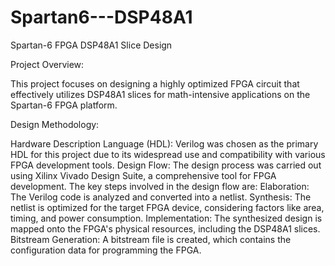 # Spartan6---DSP48A1
Spartan-6 FPGA DSP48A1 Slice Design 

Project Overview: 

This project focuses on designing a highly optimized FPGA circuit that effectively utilizes DSP48A1 slices for math-intensive applications on the Spartan-6 FPGA platform. 

Design Methodology: 

Hardware Description Language (HDL): Verilog was chosen as the primary HDL for this project due to its widespread use and compatibility with various FPGA development tools. Design Flow: The design process was carried out using Xilinx Vivado Design Suite, a comprehensive tool for FPGA development. The key steps involved in the design flow are: Elaboration: The Verilog code is analyzed and converted into a netlist. Synthesis: The netlist is optimized for the target FPGA device, considering factors like area, timing, and power consumption. Implementation: The synthesized design is mapped onto the FPGA's physical resources, including the DSP48A1 slices. Bitstream Generation: A bitstream file is created, which contains the configuration data for programming the FPGA. 
